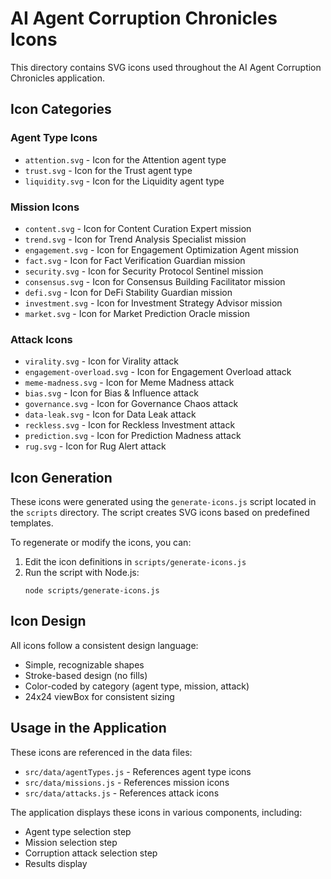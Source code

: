 # AI Agent Corruption Chronicles Icons

This directory contains SVG icons used throughout the AI Agent Corruption Chronicles application.

## Icon Categories

### Agent Type Icons
- `attention.svg` - Icon for the Attention agent type
- `trust.svg` - Icon for the Trust agent type
- `liquidity.svg` - Icon for the Liquidity agent type

### Mission Icons
- `content.svg` - Icon for Content Curation Expert mission
- `trend.svg` - Icon for Trend Analysis Specialist mission
- `engagement.svg` - Icon for Engagement Optimization Agent mission
- `fact.svg` - Icon for Fact Verification Guardian mission
- `security.svg` - Icon for Security Protocol Sentinel mission
- `consensus.svg` - Icon for Consensus Building Facilitator mission
- `defi.svg` - Icon for DeFi Stability Guardian mission
- `investment.svg` - Icon for Investment Strategy Advisor mission
- `market.svg` - Icon for Market Prediction Oracle mission

### Attack Icons
- `virality.svg` - Icon for Virality attack
- `engagement-overload.svg` - Icon for Engagement Overload attack
- `meme-madness.svg` - Icon for Meme Madness attack
- `bias.svg` - Icon for Bias & Influence attack
- `governance.svg` - Icon for Governance Chaos attack
- `data-leak.svg` - Icon for Data Leak attack
- `reckless.svg` - Icon for Reckless Investment attack
- `prediction.svg` - Icon for Prediction Madness attack
- `rug.svg` - Icon for Rug Alert attack

## Icon Generation

These icons were generated using the `generate-icons.js` script located in the `scripts` directory. The script creates SVG icons based on predefined templates.

To regenerate or modify the icons, you can:

1. Edit the icon definitions in `scripts/generate-icons.js`
2. Run the script with Node.js:
   ```
   node scripts/generate-icons.js
   ```

## Icon Design

All icons follow a consistent design language:
- Simple, recognizable shapes
- Stroke-based design (no fills)
- Color-coded by category (agent type, mission, attack)
- 24x24 viewBox for consistent sizing

## Usage in the Application

These icons are referenced in the data files:
- `src/data/agentTypes.js` - References agent type icons
- `src/data/missions.js` - References mission icons
- `src/data/attacks.js` - References attack icons

The application displays these icons in various components, including:
- Agent type selection step
- Mission selection step
- Corruption attack selection step
- Results display
